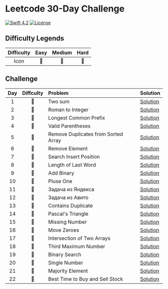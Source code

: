 # Leetcode 30-Day Challenge

[![Swift 4.2](https://img.shields.io/badge/Swift-5.0-orange.svg?style=flat)](https://developer.apple.com/swift/)  [![License](https://img.shields.io/github/license/mashape/apistatus.svg)](https://github.com/twho/LeetCode-Swift/blob/master/LICENSE)

## Difficulty Legends
| Difficulty | Easy | Medium | Hard |
|:--: | :--: | :--: |  :--: |
| Icon | 📗 | 📙 | 📕 |

## Challenge
| Day | Diffculty | Problem | Solution |
|:--:| :--: | :-- | -- |
| 1 |📗| Two sum | [Solution](https://github.com/artdima/leetcode-30-day-challenge-swift/blob/main/LeetCodeChallenge/twoSum.swift)|
| 2 |📙| Roman to Integer | [Solution](https://github.com/artdima/leetcode-30-day-challenge-swift/blob/main/LeetCodeChallenge/romanToInt.swift)|
| 3 |📗| Longest Common Prefix | [Solution](https://github.com/artdima/leetcode-30-day-challenge-swift/blob/main/LeetCodeChallenge/longestCommonPrefix.swift)|
| 4 |📗| Valid Parentheses | [Solution](https://github.com/artdima/leetcode-30-day-challenge-swift/blob/main/LeetCodeChallenge/validParentheses.swift)|
| 5 |📗| Remove Duplicates from Sorted Array | [Solution](https://github.com/artdima/leetcode-30-day-challenge-swift/blob/main/LeetCodeChallenge/removeDuplicates.swift)|
| 6 |📗| Remove Element | [Solution](https://github.com/artdima/leetcode-30-day-challenge-swift/blob/main/LeetCodeChallenge/removeElement.swift)|
| 7 |📗| Search Insert Position | [Solution](https://github.com/artdima/leetcode-30-day-challenge-swift/blob/main/LeetCodeChallenge/searchInsert.swift)|
| 8 |📗| Length of Last Word | [Solution](https://github.com/artdima/leetcode-30-day-challenge-swift/blob/main/LeetCodeChallenge/lengthOfLastWord.swift)|
| 9 |📙| Add Binary | [Solution](https://github.com/artdima/leetcode-30-day-challenge-swift/blob/main/LeetCodeChallenge/addBinary.swift)|
| 10 |📗| Pluse One | [Solution](https://github.com/artdima/leetcode-30-day-challenge-swift/blob/main/LeetCodeChallenge/plusOne.swift)|
| 11 |📙| Задача из Яндекса | [Solution](https://github.com/artdima/leetcode-30-day-challenge-swift/blob/main/LeetCodeChallenge/findSinfle.swift)|
| 12 |📙| Задача из Авито | [Solution](https://github.com/artdima/leetcode-30-day-challenge-swift/blob/main/LeetCodeChallenge/solve.swift)|
| 13 |📗| Contains Duplicate | [Solution](https://github.com/artdima/leetcode-30-day-challenge-swift/blob/main/LeetCodeChallenge/containsDuplicate.swift) |
| 14 |📗| Pascal's Triangle | [Solution](https://github.com/artdima/leetcode-30-day-challenge-swift/blob/main/LeetCodeChallenge/pascalTriangle.swift) |
| 15 |📗| Missing Number | [Solution](https://github.com/artdima/leetcode-30-day-challenge-swift/blob/main/LeetCodeChallenge/missingNumber.swift) |
| 16 |📗| Move Zeroes | [Solution](https://github.com/artdima/leetcode-30-day-challenge-swift/blob/main/LeetCodeChallenge/moveZeroes.swift) |
| 17 |📗| Intersection of Two Arrays | [Solution](https://github.com/artdima/leetcode-30-day-challenge-swift/blob/main/LeetCodeChallenge/intersection.swift) |
| 18 |📗| Third Maximum Number | [Solution](https://github.com/artdima/leetcode-30-day-challenge-swift/blob/main/LeetCodeChallenge/thirdMax.swift) |
| 19 |📗| Binary Search | [Solution](https://github.com/artdima/leetcode-30-day-challenge-swift/blob/main/LeetCodeChallenge/searchBinary.swift) |
| 20 |📗| Single Number | [Solution](https://github.com/artdima/leetcode-30-day-challenge-swift/blob/main/LeetCodeChallenge/singleNumber.swift) |
| 21 |📗| Majority Element | [Solution](https://github.com/artdima/leetcode-30-day-challenge-swift/blob/main/LeetCodeChallenge/majorityElement.swift) |
| 22 |📗| Best Time to Buy and Sell Stock | [Solution](https://github.com/artdima/leetcode-30-day-challenge-swift/blob/main/LeetCodeChallenge/maxProfit.swift) |





